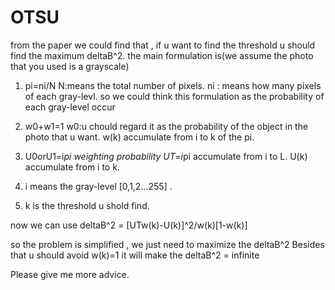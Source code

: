 # OTSU
from the paper we could find that , if u want to find the threshold u should find the maximum deltaB^2.
the main formulation is(we assume the photo that you used is a grayscale)
1.   pi=ni/N       N:means the total number of pixels. 
                   ni : means how many pixels of each gray-levl.
                   so we could think this formulation as the probability of each gray-level occur



2.   w0+w1=1       w0:u chould regard it as the probability of the object in the photo that u want.
     w(k)          accumulate from i to k of the pi.



3.   U0orU1=i*pi    weighting probability 
     UT=i*pi       accumulate from i to L.
     U(k)          accumulate from i to k.
     
     
     
4.  i means the gray-level [0,1,2...255] .


5.  k is the threshold u shold find.



now we can use deltaB^2 = [UTw(k)-U(k)]^2/w(k)[1-w(k)]

so the problem is simplified , we just need to maximize the deltaB^2
Besides that u should avoid w(k)=1 it will make the deltaB^2 = infinite



Please give me more advice.


